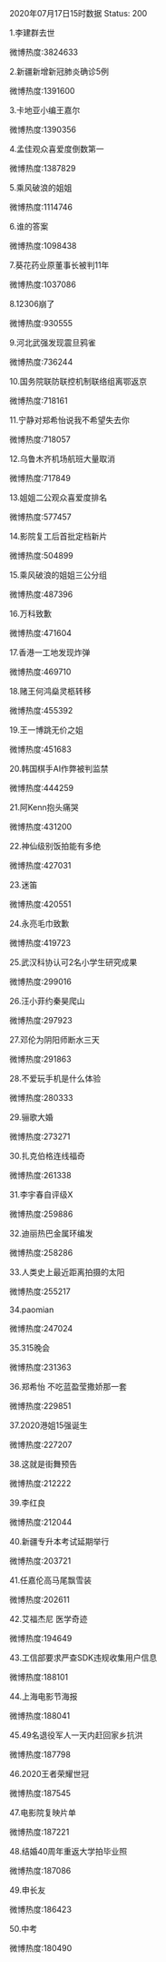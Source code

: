 2020年07月17日15时数据
Status: 200

1.李建群去世

微博热度:3824633

2.新疆新增新冠肺炎确诊5例

微博热度:1391600

3.卡地亚小编王嘉尔

微博热度:1390356

4.孟佳观众喜爱度倒数第一

微博热度:1387829

5.乘风破浪的姐姐

微博热度:1114746

6.谁的答案

微博热度:1098438

7.葵花药业原董事长被判11年

微博热度:1037086

8.12306崩了

微博热度:930555

9.河北武强发现震旦鸦雀

微博热度:736244

10.国务院联防联控机制联络组离鄂返京

微博热度:718161

11.宁静对郑希怡说我不希望失去你

微博热度:718057

12.乌鲁木齐机场航班大量取消

微博热度:717849

13.姐姐二公观众喜爱度排名

微博热度:577457

14.影院复工后首批定档新片

微博热度:504899

15.乘风破浪的姐姐三公分组

微博热度:487396

16.万科致歉

微博热度:471604

17.香港一工地发现炸弹

微博热度:469710

18.赌王何鸿燊灵柩转移

微博热度:455392

19.王一博跳无价之姐

微博热度:451683

20.韩国棋手AI作弊被判监禁

微博热度:444259

21.阿Kenn抱头痛哭

微博热度:431200

22.神仙级别饭拍能有多绝

微博热度:427031

23.迷笛

微博热度:420551

24.永亮毛巾致歉

微博热度:419723

25.武汉科协认可2名小学生研究成果

微博热度:299016

26.汪小菲约秦昊爬山

微博热度:297923

27.邓伦为阴阳师断水三天

微博热度:291863

28.不爱玩手机是什么体验

微博热度:280333

29.骊歌大婚

微博热度:273271

30.扎克伯格连线福奇

微博热度:261338

31.李宇春自评级X

微博热度:259886

32.迪丽热巴金属环编发

微博热度:258286

33.人类史上最近距离拍摄的太阳

微博热度:255217

34.paomian

微博热度:247024

35.315晚会

微博热度:231363

36.郑希怡 不吃蓝盈莹撒娇那一套

微博热度:229851

37.2020港姐15强诞生

微博热度:227207

38.这就是街舞预告

微博热度:212222

39.李红良

微博热度:212044

40.新疆专升本考试延期举行

微博热度:203721

41.任嘉伦高马尾飘雪装

微博热度:202611

42.艾福杰尼 医学奇迹

微博热度:194649

43.工信部要求严查SDK违规收集用户信息

微博热度:188101

44.上海电影节海报

微博热度:188041

45.49名退役军人一天内赶回家乡抗洪

微博热度:187798

46.2020王者荣耀世冠

微博热度:187545

47.电影院复映片单

微博热度:187221

48.结婚40周年重返大学拍毕业照

微博热度:187086

49.申长友

微博热度:186423

50.中考

微博热度:180490

